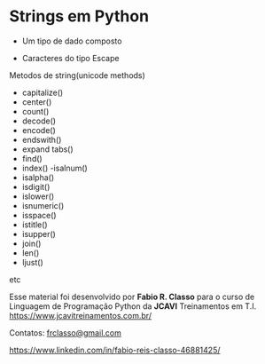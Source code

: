 Strings em Python
=====================

- Um tipo de dado composto

- Caracteres do tipo Escape

 Metodos de string(unicode methods)
 - capitalize()
 - center()
 - count()
 - decode()
 - encode()
 - endswith()
 - expand tabs()
 - find()
 - index()
 -isalnum()
 - isalpha()
 - isdigit()
 - islower()
 - isnumeric()
 - isspace()
 - istitle()
 - isupper()
 - join()
 - len()
 - ljust()

 etc


Esse material foi desenvolvido por **Fabio R. Classo** para o curso de Linguagem de
Programação Python da **JCAVI** Treinamentos em T.I.
https://www.jcavitreinamentos.com.br/

Contatos: frclasso@gmail.com

https://www.linkedin.com/in/fabio-reis-classo-46881425/